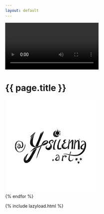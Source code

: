 ```yaml
---
layout: default
---
```


<video id="player" playsinline controls data-poster="/path/to/poster.jpg">
  <source src="https://github.com/Ypsilenna/ypsilenna.github.io/raw/refs/heads/main/static/videos/doodle.mp4" type="video/mp4" />
  <source src="/path/to/video.webm" type="video/webm" />
</video>



<h1 class="title">{{ page.title }}</h1>

<div class="videos">
        <div class="artworks-item">
            <a data-magnify="gallery" data-src="https://github.com/Ypsilenna/ypsilenna.github.io/raw/refs/heads/main/static/videos/doodle.mp4" data-caption="{{ artwork.title }}" data-group="a" href="https://github.com/Ypsilenna/ypsilenna.github.io/raw/refs/heads/main/static/videos/doodle.mp4">
                <img src="/static/image/blank.png" data-echo="{{ artwork.thumbnail }}" alt="">
            </a>
        </div>
    {% endfor %}
</div>

{% include lazyload.html %}
